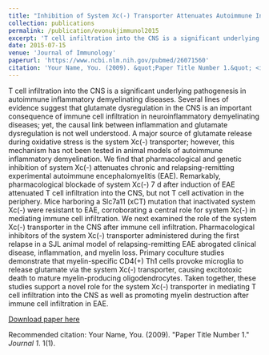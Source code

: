 ```yaml
---
title: "Inhibition of System Xc(-) Transporter Attenuates Autoimmune Inflammatory Demyelination."
collection: publications
permalink: /publication/evonukjimmunol2015
excerpt: 'T cell infiltration into the CNS is a significant underlying pathogenesis in autoimmune inflammatory demyelinating diseases. Several lines of evidence suggest that glutamate dysregulation in the CNS is an important consequence of immune cell infiltration in neuroinflammatory demyelinating diseases; yet, the causal link between inflammation and glutamate dysregulation is not well understood. A major source of glutamate release during oxidative stress is the system Xc(-) transporter; however, this mechanism has not been tested in animal models of autoimmune inflammatory demyelination. We find that pharmacological and genetic inhibition of system Xc(-) attenuates chronic and relapsing-remitting experimental autoimmune encephalomyelitis (EAE). Remarkably, pharmacological blockade of system Xc(-) 7 d after induction of EAE attenuated T cell infiltration into the CNS, but not T cell activation in the periphery. Mice harboring a Slc7a11 (xCT) mutation that inactivated system Xc(-) were resistant to EAE, corroborating a central role for system Xc(-) in mediating immune cell infiltration. We next examined the role of the system Xc(-) transporter in the CNS after immune cell infiltration. Pharmacological inhibitors of the system Xc(-) transporter administered during the first relapse in a SJL animal model of relapsing-remitting EAE abrogated clinical disease, inflammation, and myelin loss. Primary coculture studies demonstrate that myelin-specific CD4(+) Th1 cells provoke microglia to release glutamate via the system Xc(-) transporter, causing excitotoxic death to mature myelin-producing oligodendrocytes. Taken together, these studies support a novel role for the system Xc(-) transporter in mediating T cell infiltration into the CNS as well as promoting myelin destruction after immune cell infiltration in EAE.'
date: 2015-07-15
venue: 'Journal of Immunology'
paperurl: 'https://www.ncbi.nlm.nih.gov/pubmed/26071560'
citation: 'Your Name, You. (2009). &quot;Paper Title Number 1.&quot; <i>Journal 1</i>. 1(1).'
---
```

T cell infiltration into the CNS is a significant underlying pathogenesis in autoimmune inflammatory demyelinating diseases. Several lines of evidence suggest that glutamate dysregulation in the CNS is an important consequence of immune cell infiltration in neuroinflammatory demyelinating diseases; yet, the causal link between inflammation and glutamate dysregulation is not well understood. A major source of glutamate release during oxidative stress is the system Xc(-) transporter; however, this mechanism has not been tested in animal models of autoimmune inflammatory demyelination. We find that pharmacological and genetic inhibition of system Xc(-) attenuates chronic and relapsing-remitting experimental autoimmune encephalomyelitis (EAE). Remarkably, pharmacological blockade of system Xc(-) 7 d after induction of EAE attenuated T cell infiltration into the CNS, but not T cell activation in the periphery. Mice harboring a Slc7a11 (xCT) mutation that inactivated system Xc(-) were resistant to EAE, corroborating a central role for system Xc(-) in mediating immune cell infiltration. We next examined the role of the system Xc(-) transporter in the CNS after immune cell infiltration. Pharmacological inhibitors of the system Xc(-) transporter administered during the first relapse in a SJL animal model of relapsing-remitting EAE abrogated clinical disease, inflammation, and myelin loss. Primary coculture studies demonstrate that myelin-specific CD4(+) Th1 cells provoke microglia to release glutamate via the system Xc(-) transporter, causing excitotoxic death to mature myelin-producing oligodendrocytes. Taken together, these studies support a novel role for the system Xc(-) transporter in mediating T cell infiltration into the CNS as well as promoting myelin destruction after immune cell infiltration in EAE.

[Download paper here](http://academicpages.github.io/files/paper1.pdf)

Recommended citation: Your Name, You. (2009). "Paper Title Number 1." <i>Journal 1</i>. 1(1).
